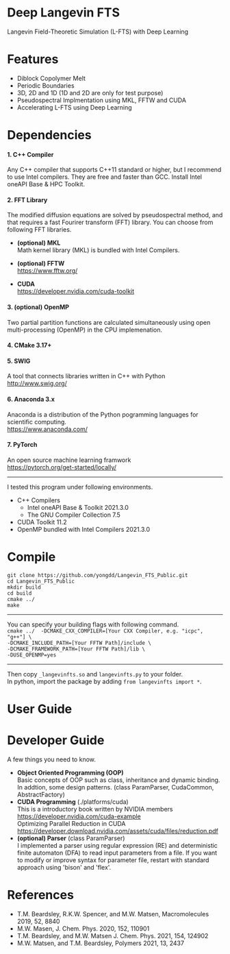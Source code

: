 # Deep Langevin FTS
Langevin Field-Theoretic Simulation (L-FTS) with Deep Learning

# Features
* Diblock Copolymer Melt
* Periodic Boundaries  
* 3D, 2D and 1D (1D and 2D are only for test purpose)
* Pseudospectral Implmentation using MKL, FFTW and CUDA
* Accelerating L-FTS using Deep Learning

# Dependencies
#### 1. C++ Compiler
  Any C++ compiler that supports C++11 standard or higher, but I recommend to use Intel compilers. They are free and faster than GCC. Install Intel oneAPI Base & HPC Toolkit.

#### 2. FFT Library
  The modified diffusion equations are solved by pseudospectral method, and that requires a fast Fourirer transform (FFT) library. You can choose from following FFT libraries.

+ **(optional) MKL**   
  Math kernel library (MKL) is bundled with Intel Compilers.  

+ **(optional) FFTW**   
  https://www.fftw.org/
  
+ **CUDA**  
  https://developer.nvidia.com/cuda-toolkit  
  
#### 3. (optional) OpenMP
  Two partial partition functions are calculated simultaneously using open multi-processing (OpenMP) in the CPU implemenation.  

#### 4. CMake 3.17+

#### 5. SWIG
  A tool that connects libraries written in C++ with Python    
  http://www.swig.org/

#### 6. Anaconda 3.x
  Anaconda is a distribution of the Python pogramming languages for scientific computing.  
  https://www.anaconda.com/

#### 7. PyTorch
  An open source machine learning framwork  
  https://pytorch.org/get-started/locally/
* * *
I tested this program under following environments.  
+ C++ Compilers
  + Intel oneAPI Base & Toolkit 2021.3.0   
  + The GNU Compiler Collection 7.5 
+ CUDA Toolkit 11.2
+ OpenMP bundled with Intel Compilers 2021.3.0

# Compile
  `git clone https://github.com/yongdd/Langevin_FTS_Public.git`  
  `cd Langevin_FTS_Public`  
  `mkdir build`  
  `cd build`  
  `cmake ../`  
  `make`  
* * *
  You can specify your building flags with following command.   
  `cmake ../  -DCMAKE_CXX_COMPILER=[Your CXX Compiler, e.g. "icpc", "g++"] \`   
  `-DCMAKE_INCLUDE_PATH=[Your FFTW Path]/include \`  
  `-DCMAKE_FRAMEWORK_PATH=[Your FFTW Path]/lib \`  
  `-DUSE_OPENMP=yes`
* * *
  Then copy `_langevinfts.so` and `langevinfts.py` to your folder.  
  In python, import the package by adding  `from langevinfts import *`.
# User Guide

# Developer Guide
  A few things you need to know.  

+ **Object Oriented Programming (OOP)**  
    Basic concepts of OOP such as class, inheritance and dynamic binding.  
    In addtion, some design patterns. (class ParamParser, CudaCommon, AbstractFactory)
+ **CUDA Programming** (./platforms/cuda)  
    This is a introductory book written by NVIDIA members  
  https://developer.nvidia.com/cuda-example  
    Optimizing Parallel Reduction in CUDA  
  https://developer.download.nvidia.com/assets/cuda/files/reduction.pdf
+ **(optional) Parser** (class ParamParser)   
    I implemented a parser using regular expression (RE) and deterministic finite automaton (DFA) to read input parameters from a file. If you want to modify or improve syntax for parameter file, restart with standard approach using 'bison' and 'flex'.
  
# References
+ T.M. Beardsley, R.K.W. Spencer, and M.W. Matsen, Macromolecules 2019, 52, 8840
+ M.W. Masen, J. Chem. Phys. 2020, 152, 110901
+ T.M. Beardsley, and M.W. Matsen J. Chem. Phys. 2021, 154, 124902
+ M.W. Matsen, and T.M. Beardsley, Polymers 2021, 13, 2437
